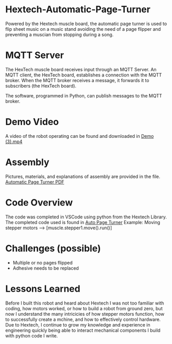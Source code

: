 # Hextech-Automatic-Page-Turner
Powered by the Hextech muscle board, the automatic page turner is used to flip sheet music on a music stand avoiding the need of a page flipper and preventing a muscian from stopping during a song. 

# MQTT Server
The HexTech muscle board receives input through an MQTT Server. An MQTT client, the HexTech board, establishes a connection with the MQTT broker. When the MQTT broker receives a message, it forwards it to subscribers (the HexTech board).

The software, programmed in Python, can publish messages to the MQTT broker.

# Demo Video
A video of the robot operating can be found and downloaded in [Demo (3).mp4](DEMO%20(3).mp4)

# Assembly 
Pictures, materials, and explanations of  assembly are provided in the file. 
[Automatic Page Turner PDF](./Automatic%20Page%20Turner.pdf) 

# Code Overview
The code was completed in VSCode using python from the Hextech Library. The completed code used is found in [Auto Page Turner](Hextech-Automatic-Page-Turner/CODE/auto%20page%20turner)
Example: Moving stepper motors --> [muscle.stepper1.move().run()]



# Challenges (possible)
- Multiple or no pages flipped
- Adhesive needs to be replaced

# Lessons Learned
Before I built this robot and heard about Hextech I was not too familiar with coding, how motors worked, or how to build a robot from ground zero, but now I understand the many intricicies of how stepper motors function, how to successfully create a mchine, and how to effectively control hardware. Due to Hextech, I continue to grow my knowledge and experience in engineering quickly being able to interact mechanical components I build with python code I write. 
